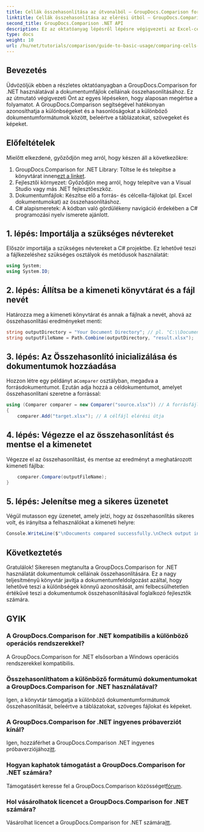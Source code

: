 ```yaml
---
title: Cellák összehasonlítása az útvonalból – GroupDocs.Comparison for .NET
linktitle: Cellák összehasonlítása az elérési útból – GroupDocs.Comparison for .NET
second_title: GroupDocs.Comparison .NET API
description: Ez az oktatóanyag lépésről lépésre végigvezeti az Excel-cellatartalom összehasonlításának folyamatán, lehetővé téve a fejlesztők számára, hogy hatékonyan azonosítsák a dokumentumok közötti különbségeket és hasonlóságokat.
type: docs
weight: 10
url: /hu/net/tutorials/comparison/guide-to-basic-usage/comparing-cells-from-path/
---
```

## Bevezetés

Üdvözöljük ebben a részletes oktatóanyagban a GroupDocs.Comparison for .NET használatával a dokumentumfájlok celláinak összehasonlításához. Ez az útmutató végigvezeti Önt az egyes lépéseken, hogy alaposan megértse a folyamatot. A GroupDocs.Comparison segítségével hatékonyan azonosíthatja a különbségeket és a hasonlóságokat a különböző dokumentumformátumok között, beleértve a táblázatokat, szövegeket és képeket.

## Előfeltételek

Mielőtt elkezdené, győződjön meg arról, hogy készen áll a következőkre:

1.  GroupDocs.Comparison for .NET Library: Töltse le és telepítse a könyvtárat innen[ezt a linket](https://releases.groupdocs.com/comparison/net/).
2. Fejlesztői környezet: Győződjön meg arról, hogy telepítve van a Visual Studio vagy más .NET fejlesztőeszköz.
3. Dokumentumfájlok: Készítse elő a forrás- és célcella-fájlokat (pl. Excel dokumentumokat) az összehasonlításhoz.
4. C# alapismeretek: A kódban való gördülékeny navigáció érdekében a C# programozási nyelv ismerete ajánlott.

## 1. lépés: Importálja a szükséges névtereket

Először importálja a szükséges névtereket a C# projektbe. Ez lehetővé teszi a fájlkezeléshez szükséges osztályok és metódusok használatát:

```csharp
using System;
using System.IO;
```

## 2. lépés: Állítsa be a kimeneti könyvtárat és a fájl nevét

Határozza meg a kimeneti könyvtárat és annak a fájlnak a nevét, ahová az összehasonlítási eredményeket menti:

```csharp
string outputDirectory = "Your Document Directory"; // pl. "C:\\Documents"
string outputFileName = Path.Combine(outputDirectory, "result.xlsx");
```

## 3. lépés: Az Összehasonlító inicializálása és dokumentumok hozzáadása

 Hozzon létre egy példányt a`Comparer` osztályban, megadva a forrásdokumentumot. Ezután adja hozzá a céldokumentumot, amelyet összehasonlítani szeretne a forrással:

```csharp
using (Comparer comparer = new Comparer("source.xlsx")) // A forrásfájl elérési útja
{
    comparer.Add("target.xlsx"); // A célfájl elérési útja
```

## 4. lépés: Végezze el az összehasonlítást és mentse el a kimenetet

Végezze el az összehasonlítást, és mentse az eredményt a meghatározott kimeneti fájlba:

```csharp
    comparer.Compare(outputFileName);
}
```

## 5. lépés: Jelenítse meg a sikeres üzenetet

Végül mutasson egy üzenetet, amely jelzi, hogy az összehasonlítás sikeres volt, és irányítsa a felhasználókat a kimeneti helyre:

```csharp
Console.WriteLine($"\nDocuments compared successfully.\nCheck output in {outputDirectory}.");
```

## Következtetés

Gratulálok! Sikeresen megtanulta a GroupDocs.Comparison for .NET használatát dokumentumok celláinak összehasonlítására. Ez a nagy teljesítményű könyvtár javítja a dokumentumfeldolgozást azáltal, hogy lehetővé teszi a különbségek könnyű azonosítását, ami felbecsülhetetlen értékűvé teszi a dokumentumok összehasonlításával foglalkozó fejlesztők számára.

## GYIK

### A GroupDocs.Comparison for .NET kompatibilis a különböző operációs rendszerekkel?

A GroupDocs.Comparison for .NET elsősorban a Windows operációs rendszerekkel kompatibilis.

### Összehasonlíthatom a különböző formátumú dokumentumokat a GroupDocs.Comparison for .NET használatával?

Igen, a könyvtár támogatja a különböző dokumentumformátumok összehasonlítását, beleértve a táblázatokat, szöveges fájlokat és képeket.

### A GroupDocs.Comparison for .NET ingyenes próbaverziót kínál?

 Igen, hozzáférhet a GroupDocs.Comparison .NET ingyenes próbaverziójához[itt](https://releases.groupdocs.com/).

### Hogyan kaphatok támogatást a GroupDocs.Comparison for .NET számára?

Támogatásért keresse fel a GroupDocs.Comparison közösséget[fórum](https://forum.groupdocs.com/c/comparison/12).

### Hol vásárolhatok licencet a GroupDocs.Comparison for .NET számára?

 Vásárolhat licencet a GroupDocs.Comparison for .NET számára[itt](https://purchase.groupdocs.com/buy).